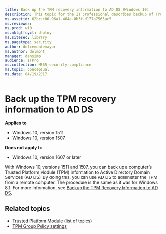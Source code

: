 ```yaml
---
title: Back up the TPM recovery information to AD DS (Windows 10)
description: This topic for the IT professional describes backup of Trusted Platform Module (TPM) information.
ms.assetid: 62bcec80-96a1-464e-8b3f-d177a7565ac5
ms.reviewer: 
ms.prod: w10
ms.mktglfcycl: deploy
ms.sitesec: library
ms.pagetype: security
author: dulcemontemayor
ms.author: dolmont
manager: dansimp
audience: ITPro
ms.collection: M365-security-compliance
ms.topic: conceptual
ms.date: 04/19/2017
---
```


# Back up the TPM recovery information to AD DS

**Applies to**
-   Windows 10, version 1511
-   Windows 10, version 1507

**Does not apply to**

-   Windows 10, version 1607 or later

With Windows 10, versions 1511 and 1507, you can back up a computer’s Trusted Platform Module (TPM) information to Active Directory Domain Services (AD DS). By doing this, you can use AD DS to administer the TPM from a remote computer. The procedure is the same as it was for Windows 8.1. For more information, see [Backup the TPM Recovery Information to AD DS](https://technet.microsoft.com/library/dn466534(v=ws.11).aspx).

## Related topics

- [Trusted Platform Module](trusted-platform-module-top-node.md) (list of topics)
- [TPM Group Policy settings](trusted-platform-module-services-group-policy-settings.md) 
